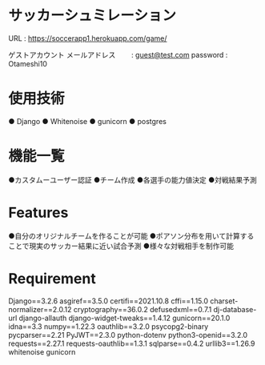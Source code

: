 
# サッカーシュミレーション

URL : https://soccerapp1.herokuapp.com/game/

ゲストアカウント
メールアドレス　　 : guest@test.com
password       : Otameshi10


# 使用技術
● Django
● Whitenoise
● gunicorn
● postgres

# 機能一覧
●カスタムーユーザー認証
●チーム作成
●各選手の能力値決定
●対戦結果予測

# Features
●自分のオリジナルチームを作ることが可能
●ポアソン分布を用いて計算することで現実のサッカー結果に近い試合予測
●様々な対戦相手を制作可能


# Requirement

Django==3.2.6
asgiref==3.5.0
certifi==2021.10.8
cffi==1.15.0
charset-normalizer==2.0.12
cryptography==36.0.2
defusedxml==0.7.1
dj-database-url
django-allauth
django-widget-tweaks==1.4.12
gunicorn==20.1.0
idna==3.3
numpy==1.22.3
oauthlib==3.2.0
psycopg2-binary
pycparser==2.21
PyJWT==2.3.0
python-dotenv
python3-openid==3.2.0
requests==2.27.1
requests-oauthlib==1.3.1
sqlparse==0.4.2
urllib3==1.26.9
whitenoise
gunicorn



